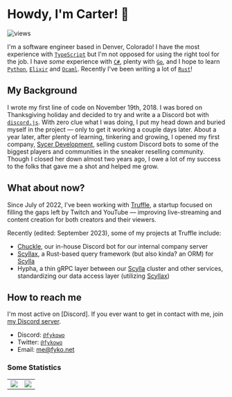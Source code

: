 # Howdy, I'm Carter! 🤠
<img src="https://hits-app.vercel.app/hits?url=https://github.com/carterhimmel&bgLeft=444444&bgRight=575fff&label=views" alt="views">

I'm a software engineer based in Denver, Colorado! I have the most experience with [`TypeScript`] but I'm not opposed for using the right tool for the job. I have *some* experience with [`C#`], plenty with [`Go`], and I hope to learn [`Python`], [`Elixir`] and [`Ocaml`]. Recently I've been writing a lot of [`Rust`]!

## My Background
I wrote my first line of code on November 19th, 2018. I was bored on Thanksgiving holiday and decided to try and write a a Discord bot with [`discord.js`]. With zero clue what I was doing, I put my head down and buried myself in the project –– only to get it working a couple days later. About a year later, after plenty of learning, tinkering and growing, I opened my first company, [Sycer Development], selling custom Discord bots to some of the biggest players and communities in the sneaker reselling community. Though I closed her down almost two years ago, I owe a lot of my success to the folks that gave me a shot and helped me grow.

## What about now?
Since July of 2022, I've been working with [Truffle], a startup focused on filling the gaps left by Twitch and YouTube –– improving live-streaming and content creation for both creators and their viewers.

Recently (edited: September 2023), some of my projects at Truffle include:
- [Chuckle], our in-house Discord bot for our internal company server
- [Scyllax], a Rust-based query framework (but also kinda? an ORM) for [Scylla]
- Hypha, a thin gRPC layer between our [Scylla] cluster and other services, standardizing our data access layer (utilizing [Scyllax])

## How to reach me
I'm most active on [Discord]. If you ever want to get in contact with me, join [my Discord server].  

- Discord: [`@fykowo`](https://discord.com/users/492374435274162177)
- Twitter: [`@fykowo`](https://twitter.com/fykowo)
- Email: me@fyko.net

### Some Statistics

<table>
  <tr>
    <td align="center" style="padding=0;width=50%;">
      <img align="center" style="padding=0;" src="https://github-readme-stats.vercel.app/api/wakatime?username=Fyko&title_color=4F8CC9&text_color=9f9f9f&bg_color=151515&hide_border=true&icon_color=4F8CC9&show_icons=true&disable_animations=true&custom_title=Weekly%20Stats&layout=compact" />
    </td>
    <td align="center" style="padding=0;width=50%;">
      <img align="center" style="padding=0;" src="https://github-readme-stats.vercel.app/api/top-langs/?username=fyko&layout=compact&title_color=4F8CC9&text_color=9f9f9f&bg_color=151515&hide_border=true&icon_color=4F8CC9&hide=visual%20basic,Dockerfile,javascript,html,css,plpgsql,shell,powershell" />
    </td>
  </tr>
</table>


<!--- Variables ----->
[`TypeScript`]: https://www.typescriptlang.org/
[`Rust`]: https://www.rust-lang.org/
[`C#`]: https://docs.microsoft.com/en-us/dotnet/csharp/
[`Go`]: https://golang.org/
[`Python`]: https://www.python.org/
[`Elixir`]: https://elixir-lang.org/
[`Ocaml`]: https://ocaml.org/
[`discord.js`]: https://discord.js.org/
[Sycer Development]: https://github.com/sycer-dev
[Truffle]: https://truffle.vip/
[Chuckle]: https://github.com/trufflehq/chuckle
[Scyllax]: https://github.com/trufflehq/scyllax
[Scylla]: https://www.scylladb.com/
[my Discord Server]: https://discord.com/invite/HnyYTnQzJW
